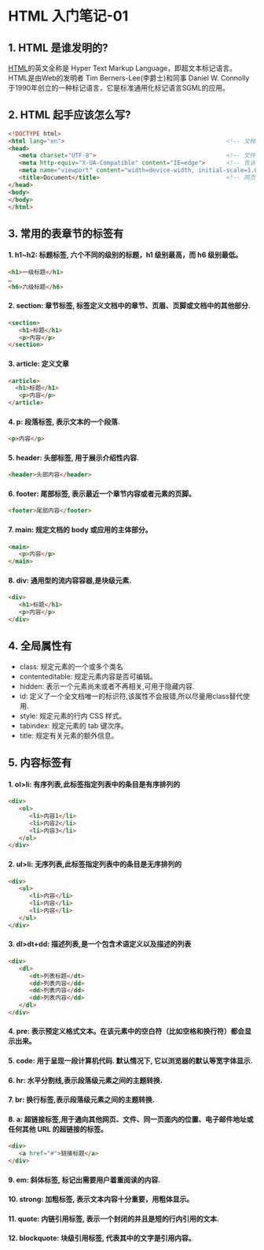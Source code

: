 # HTML 入门笔记-01

## 1. HTML 是谁发明的?
   [HTML](https://zh.wikipedia.org/wiki/HTML)的英文全称是 Hyper Text Markup Language，即超文本标记语言。HTML是由Web的发明者 Tim Berners-Lee(李爵士)和同事 Daniel W. Connolly于1990年创立的一种标记语言，它是标准通用化标记语言SGML的应用。

## 2.  HTML 起手应该怎么写?
   ```html
<!DOCTYPE html>
<html lang="en">                                              <!-- 文档类型,中文应改成"zh-CN" -->
   <head>
      <meta charset="UTF-8">                                     <!-- 文件字符编码,建议默认 -->
      <meta http-equiv="X-UA-Compatible" content="IE=edge">      <!-- 告诉IE采用最新内核版本去渲染网页 -->
      <meta name="viewport" content="width=device-width, initial-scale=1.0">    <!-- 禁用页面缩放 -->
      <title>Document</title>                                    <!-- 网页标题 -->
   </head>
   <body>
   </body>
</html>
 ```

## 3. 常用的表章节的标签有
#### 1. h1~h2: 标题标签, 六个不同的级别的标题，h1 级别最高，而 h6 级别最低。
```html
<h1>一级标题</h1>
…
<h6>六级标题</h6>
```
#### 2. section: 章节标签, 标签定义文档中的章节、页眉、页脚或文档中的其他部分.
```html
<section>
   <h1>标题</h1>
   <p>内容</p>
</section>
```
#### 3. article: 定义文章
```html
<article>
  <h1>标题</h1>
   <p>内容</p>
</article>
```
#### 4. p: 段落标签, 表示文本的一个段落.
```html
<p>内容</p>
```
#### 5. header: 头部标签, 用于展示介绍性内容.
```html
<header>头部内容</header>
```
#### 6. footer: 尾部标签, 表示最近一个章节内容或者元素的页脚。
```html
<footer>尾部内容</footer>
```
#### 7. main: 规定文档的 body 或应用的主体部分。
```html
<main>
   <p>内容</p>
</main>
```
#### 8. div: 通用型的流内容容器,是块级元素.
```html
<div>
   <h1>标题</h1>
   <p>内容</p>
</div>
```

## 4. 全局属性有
* class: 规定元素的一个或多个类名
* contenteditable: 规定元素内容是否可编辑。
* hidden: 表示一个元素尚未或者不再相关,可用于隐藏内容.
* id: 定义了一个全文档唯一的标识符,该属性不会报错,所以尽量用class替代使用.
* style: 规定元素的行内 CSS 样式。
* tabindex: 规定元素的 tab 键次序。
* title: 规定有关元素的额外信息。

## 5. 内容标签有
#### 1. ol>li: 有序列表,此标签指定列表中的条目是有序排列的
```html
<div>
   <ol>
      <li>内容1</li>
      <li>内容2</li>
      <li>内容3</li>
   </ol>
</div>
```
#### 2. ul>li: 无序列表,此标签指定列表中的条目是无序排列的
```html
<div>
   <ul>
      <li>内容</li>
      <li>内容</li>
      <li>内容</li>
   </ul>
</div>
```
#### 3. dl>dt+dd: 描述列表,是一个包含术语定义以及描述的列表
```html
<div>
   <dl>
      <dt>列表标题</dt>
      <dd>列表内容</dd>
      <dd>列表内容</dd>
      <dd>列表内容</dd>
   </dl>
</div>
```
#### 4. pre: 表示预定义格式文本。在该元素中的空白符（比如空格和换行符）都会显示出来。
#### 5. code: 用于呈现一段计算机代码. 默认情况下, 它以浏览器的默认等宽字体显示.
#### 6. hr: 水平分割线,表示段落级元素之间的主题转换.
#### 7. br: 换行标签,表示段落级元素之间的主题转换.
#### 8. a: 超链接标签,用于通向其他网页、文件、同一页面内的位置、电子邮件地址或任何其他 URL 的超链接的标签。
```html
<div>
   <a href="#">链接标题</a>
</div>
```
#### 9. em: 斜体标签, 标记出需要用户着重阅读的内容.
#### 10. strong: 加粗标签, 表示文本内容十分重要，用粗体显示。
#### 11. quote: 内链引用标签, 表示一个封闭的并且是短的行内引用的文本.
#### 12. blockquote: 块级引用标签, 代表其中的文字是引用内容。